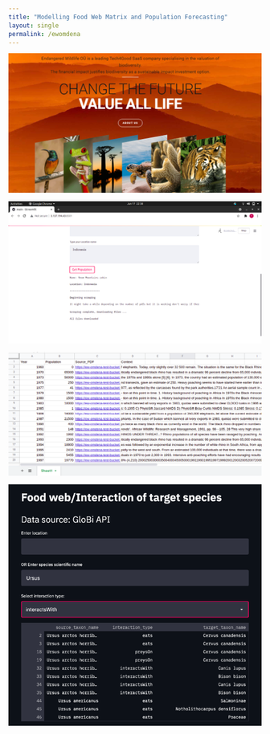 ```yaml
---
title: "Modelling Food Web Matrix and Population Forecasting"
layout: single
permalink: /ewomdena
---
```



![Endangered WildLife](/images/ew.png)

![Result](/images/ew2.png)


![Result](/images/ew1.png)

![Result](/images/foodweb.png)

